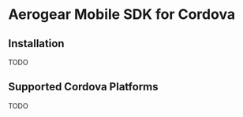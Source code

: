 # Aerogear Mobile SDK for Cordova

## Installation

TODO

<!-- You can install this plugin with Cordova CLI, from npm:

```
$ cordova plugin add @aerogearservices/core-cordova
$ cordova prepare
``` -->

## Supported Cordova Platforms

TODO